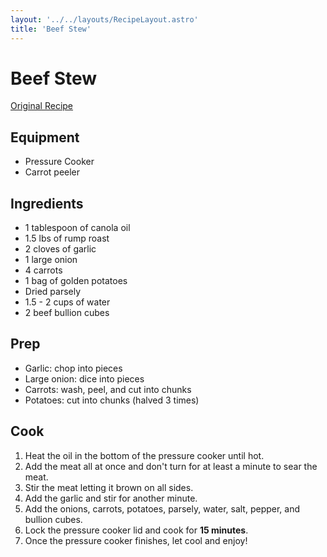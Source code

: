 ```yaml
---
layout: '../../layouts/RecipeLayout.astro'
title: 'Beef Stew'
---
```


# Beef Stew
[Original Recipe](https://www.food.com/recipe/moms-beef-stew-pressure-cooker-190464)

## Equipment

 - Pressure Cooker
 - Carrot peeler

## Ingredients

 - 1 tablespoon of canola oil
 - 1.5 lbs of rump roast
 - 2 cloves of garlic
 - 1 large onion
 - 4 carrots
 - 1 bag of golden potatoes
 - Dried parsely
 - 1.5 - 2 cups of water
 - 2 beef bullion cubes

## Prep

 - Garlic: chop into pieces
 - Large onion: dice into pieces
 - Carrots: wash, peel, and cut into chunks
 - Potatoes: cut into chunks (halved 3 times)

## Cook

 1. Heat the oil in the bottom of the pressure cooker until hot.
 2. Add the meat all at once and don't turn for at least a minute to sear the meat.
 3. Stir the meat letting it brown on all sides.
 4. Add the garlic and stir for another minute.
 5. Add the onions, carrots, potatoes, parsely, water, salt, pepper, and bullion cubes.
 6. Lock the pressure cooker lid and cook for **15 minutes**.
 7. Once the pressure cooker finishes, let cool and enjoy!
